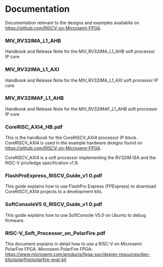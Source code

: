 # Documentation
Documentation relevant to the designs and examples availablle on https://github.com/RISCV-on-Microsemi-FPGA.

### MIV_RV32IMA_L1_AHB
Handbook and Release Note for the MIV_RV32IMA_L1_AHB soft processor IP core

### MIV_RV32IMA_L1_AXI
Handbook and Release Note for the MIV_RV32IMA_L1_AXI soft processor IP core

### MIV_RV32IMAF_L1_AHB
Handbook and Release Note for the MIV_RV32IMAF_L1_AHB soft processor IP core

### CoreRISC_AXI4_HB.pdf
This is the handbook for the CoreRISCV_AXI4 processor IP block. CoreRISCV_AXI4 is used in the example hardware designs found on https://github.com/RISCV-on-Microsemi-FPGA.

CoreRISCV_AXI4 is a soft processor implementing the RV32IM ISA and the RISC-V priviledge specification v1.9.

### FlashProExpress_RISCV_Guide_v1 0.pdf
This guide explains how to use FlashPro Express (FPExpress) to download CoreRISCV_AXI4 projects to a development kits. 

### SoftConsoleV5 0_RISCV_Guide_v1 0.pdf
This guide explains how to use SoftConsole V5.0 on Ubuntu to debug firmware. 

### RISC-V_Soft_Processor_on_PolarFire.pdf
This document explains in detail how to use a RISC-V on Microsemi PolarFire FPGA. 
Microsemi PolarFire FPGA: https://www.microsemi.com/products/fpga-soc/design-resources/dev-kits/polarfire/polarfire-eval-kit 
